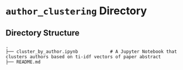 # `author_clustering` Directory

## Directory Structure
    .
    ├── cluster_by_author.ipynb            # A Jupyter Notebook that clusters authors based on ti-idf vectors of paper abstract
    ├── README.md